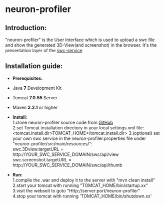 neuron-profiler
===============

Introduction: 
--------------------------------
"neuron-profiler" is the User Interface which is used to upload a swc file and show the generated 3D-View(and screenshot) in the browser.
It's the presentation layer of the [swc-service][1]


Installation guide:
--------------------------------
- **Prerequisites:**<br />
 - Java **7** Development Kit<br />
 - Tomcat **7.0.55** Server<br />
 - Maven **2.2.1** or higher<br />

- **Install:**<br />
1.clone neuron-profiler source code from [GitHub][2] <br />
2.set Tomcat installation directory in your local settings.xml file:<br />
			<tomcat.install.dir>TOMCAT_HOME</tomcat.install.dir> 
3.(optional) set your own swc service in the neuron-profiler.properties file under "neuron-profiler/src/main/resources/":<br />
	        swc.3Dview.targetURL = http://YOUR_SWC_SERVICE_DOMAIN/swc/api/view
	        swc.screenshot.targetURL = http://YOUR_SWC_SERVICE_DOMAIN/swc/api/thumb

- **Run:**<br />
1.compile the .war and deploy it to the server with "mvn clean install"<br />
2.start your tomcat with running "TOMCAT_HOME/bin/startup.xx"<br />
3.visit the webseit to goto "Http://server:port/neuron-profiler"<br />
4.stop your tomcat with running 'TOMCAT_HOME/bin/shutdown.xx'<br />
 
[1]: https://github.com/MPDL/swc-service
[2]: https://github.com/MPDL/neuron-profiler
